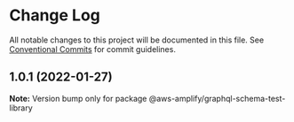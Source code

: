 # Change Log

All notable changes to this project will be documented in this file.
See [Conventional Commits](https://conventionalcommits.org) for commit guidelines.

## 1.0.1 (2022-01-27)

**Note:** Version bump only for package @aws-amplify/graphql-schema-test-library
